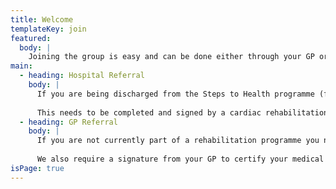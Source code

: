 ```yaml
---
title: Welcome
templateKey: join
featured:
  body: |
    Joining the group is easy and can be done either through your GP or your hospital.
main:
  - heading: Hospital Referral
    body: |
      If you are being discharged from the Steps to Health programme (formally Stage 4 Rehabilitation) you should be provided a transfer form.
        
      This needs to be completed and signed by a cardiac rehabilitation professional.
  - heading: GP Referral
    body: |
      If you are not currently part of a rehabilitation programme you need only complete a form covering your medical needs and contact details.
      
      We also require a signature from your GP to certify your medical records.
isPage: true
---
```

